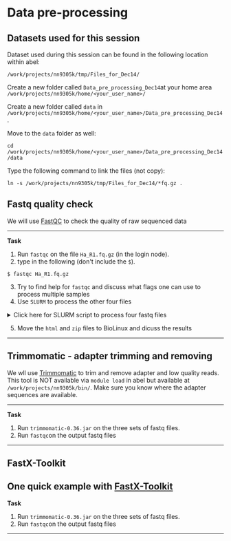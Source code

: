 # Data pre-processing

## Datasets used for this session

Dataset used during this session can be found in the following location within abel:

`/work/projects/nn9305k/tmp/Files_for_Dec14/`


Create a new folder called `Data_pre_processing_Dec14`at your home area `/work/projects/nn9305k/home/<your_user_name>/`

Create a new folder called `data` in `/work/projects/nn9305k/home/<your_user_name>/Data_pre_processing_Dec14`.

Move to the `data` folder as well:

`cd /work/projects/nn9305k/home/<your_user_name>/Data_pre_processing_Dec14/data`

Type the following command to link the files (not copy):

`ln -s /work/projects/nn9305k/tmp/Files_for_Dec14/*fq.gz .`


## Fastq quality check

We will use [FastQC](https://www.bioinformatics.babraham.ac.uk/projects/fastqc/) to check the quality of raw sequenced data 

--------

**Task**
1. Run `fastqc` on the file `Ha_R1.fq.gz` (in the login node).
2. type in the following (don't include the `$`).

```
$ fastqc Ha_R1.fq.gz
```

3. Try to find help for `fastqc` and discuss what flags one can use to process multiple samples
4. Use `SLURM` to process the other four files

<details>
 <summary>Click here for SLURM script to process four fastq files</summary>
 #!/bin/bash
 #
 # Job name:
 #SBATCH --job-name=raw_fastq
 #
 # Project:
 #SBATCH --account=nn9305k
 #
 # Wall clock limit:
 #SBATCH --time=01:00:00
 #
 #SBATCH --ntasks=4
 #
 # Max memory usage:
 ## A good suggestion here is 4GB
 #SBATCH --mem-per-cpu=4Gb
 ## Set up job environment
 source /cluster/bin/jobsetup
 module load fastqc
 fastqc -t 4 Br_R* Ed_R*
 </details>

5. Move the `html` and `zip` files to BioLinux and dicuss the results
--------

## Trimmomatic - adapter trimming and removing

We wll use [Trimmomatic](http://www.usadellab.org/cms/index.php?page=trimmomatic) to trim and remove adapter and low quality reads.
This tool is NOT available via `module load` in abel but available at `/work/projects/nn9305k/bin/`. Make sure you know where the adapter sequences are available.

--------

**Task**
1. Run `trimmomatic-0.36.jar` on the three sets of fastq files.
2. Run `fastqc`on the output fastq files
--------

## FastX-Toolkit

One quick example with [FastX-Toolkit](http://hannonlab.cshl.edu/fastx_toolkit/index.html)
--------

**Task**
1. Run `trimmomatic-0.36.jar` on the three sets of fastq files.
2. Run `fastqc`on the output fastq files
--------

